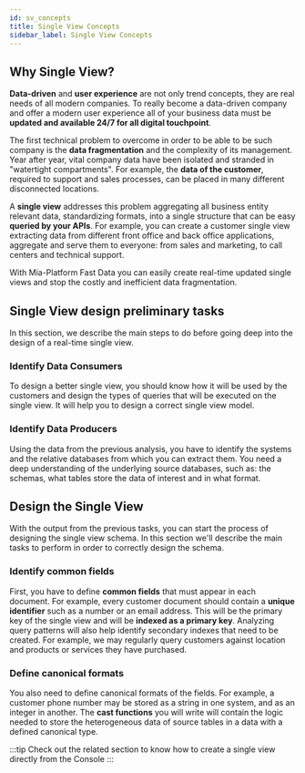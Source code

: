 ```yaml
---
id: sv_concepts
title: Single View Concepts
sidebar_label: Single View Concepts
---
```

## Why Single View?

**Data-driven** and **user experience** are not only trend concepts, they are real needs of all modern companies.
To really become a data-driven company and offer a modern user experience all of your business data must be **updated and available 24/7 for all digital touchpoint**.

The first technical problem to overcome in order to be able to be such company is the **data fragmentation** and the complexity of its management.
Year after year, vital company data have been isolated and stranded in "watertight compartments". For example, the **data of the customer**, required to support and sales processes, can be placed in many different disconnected locations.

A **single view** addresses this problem aggregating all business entity relevant data, standardizing formats, into a single structure that can be easy **queried by your APIs**. For example, you can create a customer single view extracting data from different front office and back office applications, aggregate and serve them to everyone: from sales and marketing, to call centers and technical support.

With Mia-Platform Fast Data you can easily create real-time updated single views and stop the costly and inefficient data fragmentation.

## Single View design preliminary tasks

In this section, we describe the main steps to do before going deep into the design of a real-time single view.

### Identify Data Consumers

To design a better single view, you should know how it will be used by the customers and design the types of queries that will be executed on the single view. It will help you to design a correct single view model.

### Identify Data Producers

Using the data from the previous analysis, you have to identify the systems and the relative databases from which you can extract them.
You need a deep understanding of the underlying source databases, such as: the schemas, what tables store the data of interest and in what format.

## Design the Single View

With the output from the previous tasks, you can start the process of designing the single view schema.
In this section we'll describe the main tasks to perform in order to correctly design the schema.

### Identify common fields

First, you have to define **common fields** that must appear in each document.
For example, every customer document should contain a **unique identifier** such as a number or an email address. This will be the primary key of the single view and will be **indexed as a primary key**. Analyzing query patterns will also help identify secondary indexes that need to be created. For example, we may regularly query customers against location and products or services they have purchased.

### Define canonical formats

You also need to define canonical formats of the fields. For example, a customer phone number may be stored as a string in one system, and as an integer in another. The **cast functions** you will write will contain the logic needed to store the heterogeneous data of source tables in a data with a defined canonical type.

:::tip
Check out the related section to know how to create a single view directly from the Console
:::
